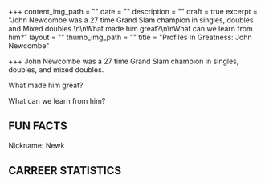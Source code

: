 +++
content_img_path = ""
date = ""
description = ""
draft = true
excerpt = "John Newcombe was a 27 time Grand Slam champion in singles, doubles and Mixed doubles.\n\nWhat made him great?\n\nWhat can we learn from him?"
layout = ""
thumb_img_path = ""
title = "Profiles In Greatness: John Newcombe"

+++
John Newcombe was a 27 time Grand Slam champion in singles, doubles, and mixed doubles.

What made him great?

What can we learn from him?

## FUN FACTS

Nickname: Newk

## CARREER STATISTICS